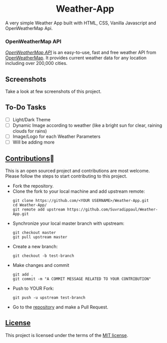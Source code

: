 <h1 align="center">Weather-App</h1>

A very simple Weather App built with HTML, CSS, Vanilla Javascript and OpenWeatherMap Api.

### OpenWeatherMap API
[_OpenWeatherMap API_](https://openweathermap.org/api) is an easy-to-use, fast and free weather API from [OpenWeatherMap](https://openweathermap.org/). It provides current weather data for any location including over 200,000 cities.

## Screenshots
Take a look at few screenshots of this project.


## To-Do Tasks 
- [ ] Light/Dark Theme
- [ ] Dynamic Image according to weather (like a bright sun for clear, raining clouds for rains)
- [ ] Image/Logo for each Weather Parameters
- [ ] Will be adding more

## [Contributions]()🚀
This is an open sourced project and contributions are most welcome.
Please follow the steps to start contributing to this project.
* Fork the repository.
* Clone the fork to your local machine and add upstream remote:
    ``` 
    git clone https://github.com/<YOUR USERNAME>/Weather-App.git
    cd Weather-App/
    git remote add upstream https://github.com/Suvradippaul/Weather-App.git
    ``` 
* Synchronize your local master branch with upstream:
    ```
    git checkout master
    git pull upstream master
    ```
* Create a new branch:
    ```
    git checkout -b test-branch
    ```
* Make changes and commit
   ```
   git add .
   git commit -m "A COMMIT MESSAGE RELATED TO YOUR CONTRIBUTION"
   ```
* Push to YOUR Fork:
  ``` 
  git push -u upstream test-branch
  ```
* Go to the [repository](https://github.com/Suvradippaul/Weather-App) and make a Pull Request.

## [License]()
This project is licensed under the terms of the [MIT license](/LICENSE).
